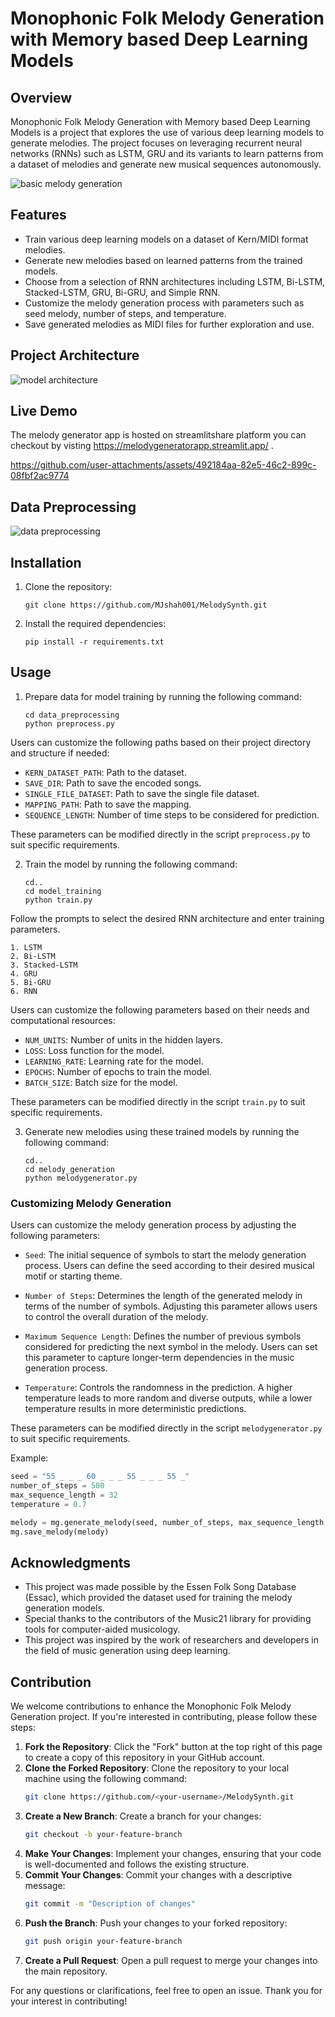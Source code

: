 
# Monophonic Folk Melody Generation with Memory based Deep Learning Models

## Overview

Monophonic Folk Melody Generation with Memory based Deep Learning Models is a project that explores the use of various deep learning models to generate melodies. The project focuses on leveraging recurrent neural networks (RNNs) such as LSTM, GRU and its variants to learn patterns from a dataset of melodies and generate new musical sequences autonomously.

![basic melody generation](https://github.com/MJshah001/MelodySynth/blob/main/resources/basic_melody_generation.png)

## Features

- Train various deep learning models on a dataset of Kern/MIDI format melodies.
- Generate new melodies based on learned patterns from the trained models.
- Choose from a selection of RNN architectures including LSTM, Bi-LSTM, Stacked-LSTM, GRU, Bi-GRU, and Simple RNN.
- Customize the melody generation process with parameters such as seed melody, number of steps, and temperature.
- Save generated melodies as MIDI files for further exploration and use.

## Project Architecture

![model architecture](https://github.com/MJshah001/MelodySynth/blob/main/resources/model_architecture.png)

## Live Demo
The melody generator app is hosted on streamlitshare platform you can checkout by visting https://melodygeneratorapp.streamlit.app/ .

https://github.com/user-attachments/assets/492184aa-82e5-46c2-899c-08fbf2ac9774


## Data Preprocessing 

![data preprocessing](https://github.com/MJshah001/MelodySynth/blob/main/resources/data_preprocessing.png)

## Installation
1. Clone the repository:
    ```
    git clone https://github.com/MJshah001/MelodySynth.git
    ```
2. Install the required dependencies:
    ```
    pip install -r requirements.txt
    ```

## Usage
1. Prepare data for model training by running the following command:

    ```
    cd data_preprocessing
    python preprocess.py
    ```
Users can customize the following paths based on their project directory and structure if needed:

- `KERN_DATASET_PATH`: Path to the dataset.
- `SAVE_DIR`: Path to save the encoded songs.
- `SINGLE_FILE_DATASET`: Path to save the single file dataset.
- `MAPPING_PATH`: Path to save the mapping.
- `SEQUENCE_LENGTH`: Number of time steps to be considered for prediction.

These parameters can be modified directly in the script `preprocess.py` to suit specific requirements.


2. Train the model by running the following command:

    ```
    cd..
    cd model_training
    python train.py
    ```
Follow the prompts to select the desired RNN architecture and enter training parameters.
```
1. LSTM
2. Bi-LSTM
3. Stacked-LSTM
4. GRU
5. Bi-GRU
6. RNN
```

Users can customize the following parameters based on their needs and computational resources:

- `NUM_UNITS`: Number of units in the hidden layers.
- `LOSS`: Loss function for the model.
- `LEARNING_RATE`: Learning rate for the model.
- `EPOCHS`: Number of epochs to train the model.
- `BATCH_SIZE`: Batch size for the model.

These parameters can be modified directly in the script `train.py` to suit specific requirements.


3. Generate new melodies using these trained models by running the following command:

    ```
    cd..
    cd melody_generation
    python melodygenerator.py
    ```

### Customizing Melody Generation

Users can customize the melody generation process by adjusting the following parameters:

- `Seed`: The initial sequence of symbols to start the melody generation process. Users can define the seed according to their desired musical motif or starting theme.

- `Number of Steps`: Determines the length of the generated melody in terms of the number of symbols. Adjusting this parameter allows users to control the overall duration of the melody.

- `Maximum Sequence Length`: Defines the number of previous symbols considered for predicting the next symbol in the melody. Users can set this parameter to capture longer-term dependencies in the music generation process.

- `Temperature`: Controls the randomness in the prediction. A higher temperature leads to more random and diverse outputs, while a lower temperature results in more deterministic predictions.

These parameters can be modified directly in the script `melodygenerator.py` to suit specific requirements.

Example:

```python
seed = "55 _ _ _ 60 _ _ _ 55 _ _ _ 55 _"
number_of_steps = 500  
max_sequence_length = 32  
temperature = 0.7  

melody = mg.generate_melody(seed, number_of_steps, max_sequence_length, temperature)
mg.save_melody(melody)
```




Acknowledgments
----------------
- This project was made possible by the Essen Folk Song Database (Essac), which provided the dataset used for training the melody generation models.
- Special thanks to the contributors of the Music21 library for providing tools for computer-aided musicology.
- This project was inspired by the work of researchers and developers in the field of music generation using deep learning.




## Contribution

We welcome contributions to enhance the Monophonic Folk Melody Generation project. If you're interested in contributing, please follow these steps:

1. **Fork the Repository**: Click the "Fork" button at the top right of this page to create a copy of this repository in your GitHub account.
2. **Clone the Forked Repository**: Clone the repository to your local machine using the following command:
   ```bash
   git clone https://github.com/<your-username>/MelodySynth.git
   ```
4. **Create a New Branch**: Create a branch for your changes:
   ```bash
   git checkout -b your-feature-branch
   ```
6. **Make Your Changes**: Implement your changes, ensuring that your code is well-documented and follows the existing structure.
7. **Commit Your Changes**: Commit your changes with a descriptive message:
   ```bash
   git commit -m "Description of changes"
   ```
9. **Push the Branch**: Push your changes to your forked repository:
   ```bash
   git push origin your-feature-branch
   ```
11. **Create a Pull Request**: Open a pull request to merge your changes into the main repository.

For any questions or clarifications, feel free to open an issue. Thank you for your interest in contributing!
